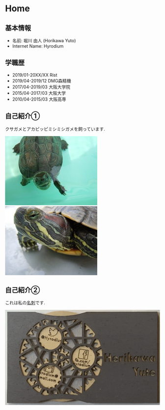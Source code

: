 # Home

## 基本情報
* 名前: 堀川 由人 (Horikawa Yuto)
* Internet Name: Hyrodium

## 学職歴
* 2019/01-20XX/XX Rist
* 2019/04-2019/12 DMG森精機
* 2017/04-2019/03 大阪大学院
* 2015/04-2017/03 大阪大学
* 2010/04-2015/03 大阪高専

## 自己紹介①
クサガメとアカピッピミシミシガメを飼っています.

![](img/turtleB.jpg) ![](img/turtleA.jpg)

## 自己紹介②
これは私の[名刺](https://zenn.dev/hyrodium/articles/5dc951f378b46bedb211)です.

![](img/namecard.gif)

